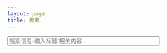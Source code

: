 ```yaml
---
layout: page
title: 搜索
---
```


<!-- HTML elements for search -->
<input type="text" id="search-input" placeholder="搜索信息-输入标题/相关内容.." style="width:350px;"/>
<ul id="results-container"></ul>

<!-- script pointing to jekyll-search.js -->
<script src="/js/simple-jekyll-search.min.js"></script>

<script>
SimpleJekyllSearch({
    searchInput: document.getElementById('search-input'),
    resultsContainer: document.getElementById('results-container'),
    json: '/search.json',
    searchResultTemplate: '<li><a href="{url}" title="{desc}">{title}</a></li>',
    noResultsText: '对不起，没有搜索到此内容',
    limit: 20,
    fuzzy: false
  })
</script>